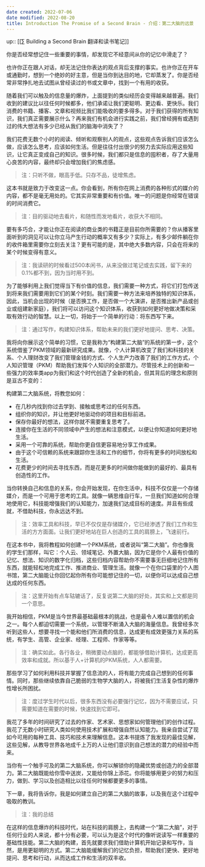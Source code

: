 ```yaml
---
date created: 2022-07-06
date modified: 2022-08-20
title: Introduction The Promise of a Second Brain - 介绍：第二大脑的远景
---
```


up:: [[∑ Building a Second Brain 翻译和读书笔记]]

你是否经常想记住一些重要的事情，却发现它不经意间从你的记忆中滑走了？

也许你正在跟人对话，却无法记住你表达的观点背后支撑的事实。也许你正在开车或通勤时，想到一个绝妙的好主意，但是当你到达目的地，它却蒸发了。你是否经常非常挣扎地去试图从曾经读过的书或文章中，找到一个有用的收获。

随着我们可以触及的信息量的爆炸，上面提到的类似经历会变得越来越普遍。我们收到的建议比以往任何时候都多，他们承诺让我们更聪明、更边看、更快乐。我们消费的书籍、播客、文章和视频比我们能吸收的要多得多。对于我们获得的所有知识，我们真正需要展示什么？再来我们有机会进行实践之前，我们曾经拥有或遇到过的伟大想法有多少已经从我们的脑海中消失了？

我们花费无数个小时的阅读、倾听和观察别人的观点，这些观点告诉我们应该怎么做，应该怎么思考，应该如何生活。但是往往付出很少的努力去实际应用这些知识，让它真正变成自己的知识。很多时候，我们都只是信息的囤积者，存了大量用心良苦的内容，最终却只会增加我们的焦虑感。

>注：只听不做，眼高手低。只存不品，徒增焦虑。

这本书就是致力于改变这一点。你会看到，所有你在网上消费的各种形式的媒介的内容，都不是毫无用处的。它其实非常重要和有价值。唯一的问题是你经常在错误的时间消费它。

>注：目的驱动地去看片，和随性而发地看片，收获大不相同。

要有多巧合，才能让你正在阅读的商业类的书籍正是目前你所需要的？你从播客里面听到的洞见可以让你立马产生行动的概率又有多少？实际上，有多少邮件躺在你的收件箱里需要你立刻去关注？更有可能的是，其中绝大多数内容，只会在将来的某个时候变得有意义。

>注：我读研的时候看过500本闲书，从来没做过笔记或去实践，留下来的0.1%都不到，因为当时用不到。

为了能够利用上我们觉得当下有价值的信息，我们需要一种方式，将它们打包传送到将来我们需要用到它们的某个时刻。我们需要一种方法来培养独特的知识体系，因此，当机会出现的时候（是否换工作，是否做一个大演讲，是否推出新产品或创业或组建新家庭），我们将可以访问这个知识体系，收获到如何更好地做决策和采取有效行动的智慧。以上一切，将始于一个简单的行动：将东西写下来。

>注：通过写作，构建知识体系，帮助未来的我们更好地提问、思考、决策。

我将向你展示这个简单的习惯，它是我称为“构建第二大脑”的系统的第一步，这个系统借鉴了PKM领域的最新研究成果。就像，个人计算机改变了我们和科技的关系、个人理财改变了我们管理金钱的方式、个人生产力改善了我们的工作方式，个人知识管理（PKM）帮助我们发挥个人知识的全部潜力。尽管技术上的创新和一些强力的效率类app为我们和这个时代创造了全新的机会，但其背后的理念和原则是亘古不变的：

构建第二大脑系统，将教您如何：

- 在几秒内找到你过去学到、接触或思考过的任何东西。
- 组织你的知识，并让他更好地驱动你的项目和目标前进。
- 保存你最好的想法，这样你就不需要重复思考了。
- 连接你在生活的不同领域中产生的想法和注意模式，以便让你知道如何更好地生活。
- 采用一个可靠的系统，帮助你更自信更容易地分享工作成果。
- 由于这个可信赖的系统来跟踪你生活和工作的细节，你将有更多的时间放松和生活。
- 花费更少的时间去寻找东西，而是花更多的时间做你能做到的最好的、最具有创造性的工作。

当你转换自己和信息的关系，你会开始发现，在你生活中，科技不仅仅是一个存储媒介，而是一个可用于思考的工具。就像一辆思维自行车，一旦我们知道如何合理地使用它，科技能增强我们的认知能力，加速我们达成目标的速度。并且有些成就，不借助科技，你永远达不到。

>注：效率工具和科技，早已不仅仅是存储媒介，它已经渗透了我们工作和生活的方方面面。让我们更好地站在巨人创造的工具的肩膀上，飞速前行。

在这本书中，我将教程如何创建一个PKM系统，或者说叫“第二大脑”。你也像我的学生们那样，叫它：个人云、领域笔记、外置大脑，因为它是你个人最有价值的记忆、想法、知识的数字化归档，这些归档内容帮助你不需要事无巨细地记住所有东西，就能轻松地完成工作、推进商业、管理生活。就像一个在你口袋里的个人图书馆，第二大脑能让你回忆起你所有你可能想记住的一切，以便你可以达成自己想达成的任何东西。

>注：这里开始有点车轱辘话了，反复说第二大脑的好处，其实和上文都是同一个意思。

我开始相信，PKM是当今世界最基础最根本的挑战，也是最令人难以置信的机会之一。每个人都迫切需要一个系统，以管理不断涌入大脑的海量信息。我曾经多次听到这些人，想要寻找一个能和他们所消费的信息，达成更有成效更强力关系的系统，有学生、高管、企业家、经理、工程师、作家等等。

>注：确实如此。各行各业，稍微要动点脑的，都能够借助计算机，达成更高效率和成就。所以基于人+计算机的PKM系统，人人都需要。

那些学习了如何利用科技并掌握了信息流的人，将有能力完成自己想到的任何事情。同时，那些继续依靠自己脆弱的生物学大脑的人，将被我们生活复杂性的爆炸性增长所困扰。

>注：度过学生时代以后，很多东西没有必要强行记忆，因为不需要应试，只需要知道在需要的时候，快速找到它即可。

我花了多年的时间研究了过去的作家、艺术家、思想家如何管理他们的创作过程。我花了无数小时研究人类如何使用技术扩展和增强自然认知能力。我亲自尝试了现如今可用的每种工具、技巧和技术来理解信息。这本书提炼了我发现的最佳见解，这些见解，从教导世界各地成千上万的人让他们意识到自己想法的潜力的经验中而来。

当你有一个触手可及的第二大脑系统，你可以解锁你的隐藏优势或创造力的全部潜力。第二大脑既能给你雪中送炭，又能给你锦上添花。你将能够用更少的努力和压力，做到、学习以及创造相比以往任何时候都要更多的事情。

下一章，我将告诉你，我是如何建立自己的第二大脑的故事，以及我在这个过程中吸取的教训。

>注：我的总结

在这样的信息爆炸的科技时代，站在科技的肩膀上，去构建一个“第二大脑”，对于任何行业的人来说，都十分有必要，可以认为是这个时代的像听说读写一样重要的基础性技能。第二大脑的构建，首先就要求我们借助计算机开始记录和写作，当然，是用更聪明的方式。第二大脑能缓解我们的记忆负担，帮助我们更快、更好地提问、思考和行动，从而达成工作和生活的双丰收。
